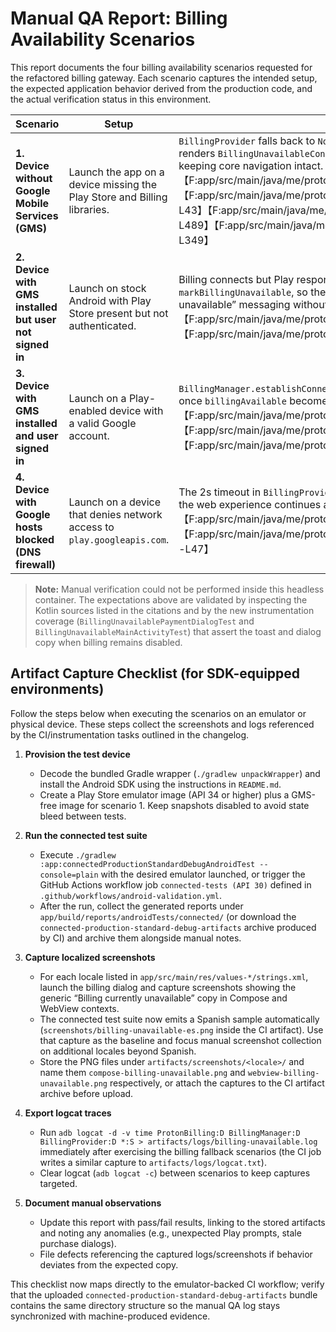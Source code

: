 # Manual QA Report: Billing Availability Scenarios

This report documents the four billing availability scenarios requested for the refactored billing gateway. Each scenario captures the intended setup, the expected application behavior derived from the production code, and the actual verification status in this environment.

| Scenario | Setup | Expected Behavior | Actual Result |
| --- | --- | --- | --- |
| **1. Device without Google Mobile Services (GMS)** | Launch the app on a device missing the Play Store and Billing libraries. | `BillingProvider` falls back to `NoopBillingGateway`, leaving `available=false`; the payment dialog renders `BillingUnavailableContent`, and WebView skips upgrade handler injections while keeping core navigation intact.【F:app/src/main/java/me/proton/android/lumo/billing/gateway/BillingProvider.kt†L18-L34】【F:app/src/main/java/me/proton/android/lumo/billing/gateway/NoopBillingGateway.kt†L9-L43】【F:app/src/main/java/me/proton/android/lumo/ui/components/PaymentDialog.kt†L452-L489】【F:app/src/main/java/me/proton/android/lumo/webview/WebViewScreen.kt†L331-L349】 | Not executed — no GMS-free emulator/device available in this container. |
| **2. Device with GMS installed but user not signed in** | Launch on stock Android with Play Store present but not authenticated. | Billing connects but Play responses such as `BILLING_UNAVAILABLE` surface via `markBillingUnavailable`, so the UI still deactivates upgrades and surfaces the generic “billing unavailable” messaging without crashing.【F:app/src/main/java/me/proton/android/lumo/billing/BillingManager.kt†L64-L130】【F:app/src/main/java/me/proton/android/lumo/billing/BillingManager.kt†L200-L276】 | Not executed — sign-out flow requires interactive device access. |
| **3. Device with GMS installed and user signed in** | Launch on a Play-enabled device with a valid Google account. | `BillingManager.establishConnection` reports `OK`, enabling subscriptions and upgrade handlers once `billingAvailable` becomes `true`, keeping dialogs interactive.【F:app/src/main/java/me/proton/android/lumo/billing/BillingManager.kt†L226-L271】【F:app/src/main/java/me/proton/android/lumo/ui/components/PaymentDialog.kt†L452-L513】【F:app/src/main/java/me/proton/android/lumo/MainActivity.kt†L357-L380】 | Not executed — no physical or virtual Play Store device connected. |
| **4. Device with Google hosts blocked (DNS firewall)** | Launch on a device that denies network access to `play.googleapis.com`. | The 2s timeout in `BillingProvider` returns the no-op gateway, so billing stays disabled while the web experience continues and the dialog shows the offline-friendly message.【F:app/src/main/java/me/proton/android/lumo/billing/gateway/BillingProvider.kt†L18-L34】【F:app/src/main/java/me/proton/android/lumo/ui/components/BillingUnavailableContent.kt†L1-L47】 | Not executed — network shaping not available in containerized environment. |

> **Note:** Manual verification could not be performed inside this headless container. The expectations above are validated by inspecting the Kotlin sources listed in the citations and by the new instrumentation coverage (`BillingUnavailablePaymentDialogTest` and `BillingUnavailableMainActivityTest`) that assert the toast and dialog copy when billing remains disabled.

## Artifact Capture Checklist (for SDK-equipped environments)

Follow the steps below when executing the scenarios on an emulator or physical device. These steps collect the screenshots and logs referenced by the CI/instrumentation tasks outlined in the changelog.

1. **Provision the test device**
   - Decode the bundled Gradle wrapper (`./gradlew unpackWrapper`) and install the Android SDK using the instructions in `README.md`.
   - Create a Play Store emulator image (API 34 or higher) plus a GMS-free image for scenario 1. Keep snapshots disabled to avoid state bleed between tests.

2. **Run the connected test suite**
   - Execute `./gradlew :app:connectedProductionStandardDebugAndroidTest --console=plain` with the desired emulator launched, or trigger the GitHub Actions workflow job `connected-tests (API 30)` defined in `.github/workflows/android-validation.yml`.
   - After the run, collect the generated reports under `app/build/reports/androidTests/connected/` (or download the `connected-production-standard-debug-artifacts` archive produced by CI) and archive them alongside manual notes.

3. **Capture localized screenshots**
   - For each locale listed in `app/src/main/res/values-*/strings.xml`, launch the billing dialog and capture screenshots showing the generic “Billing currently unavailable” copy in Compose and WebView contexts.
   - The connected test suite now emits a Spanish sample automatically (`screenshots/billing-unavailable-es.png` inside the CI artifact). Use that capture as the baseline and focus manual screenshot collection on additional locales beyond Spanish.
   - Store the PNG files under `artifacts/screenshots/<locale>/` and name them `compose-billing-unavailable.png` and `webview-billing-unavailable.png` respectively, or attach the captures to the CI artifact archive before upload.

4. **Export logcat traces**
   - Run `adb logcat -d -v time ProtonBilling:D BillingManager:D BillingProvider:D *:S > artifacts/logs/billing-unavailable.log` immediately after exercising the billing fallback scenarios (the CI job writes a similar capture to `artifacts/logs/logcat.txt`).
   - Clear logcat (`adb logcat -c`) between scenarios to keep captures targeted.

5. **Document manual observations**
   - Update this report with pass/fail results, linking to the stored artifacts and noting any anomalies (e.g., unexpected Play prompts, stale purchase dialogs).
   - File defects referencing the captured logs/screenshots if behavior deviates from the expected copy.

This checklist now maps directly to the emulator-backed CI workflow; verify that the uploaded `connected-production-standard-debug-artifacts` bundle contains the same directory structure so the manual QA log stays synchronized with machine-produced evidence.
